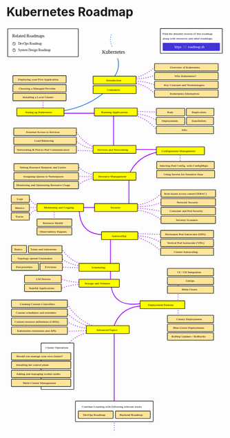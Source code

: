 # Kubernetes Roadmap

<link href="style/main.css" rel="stylesheet">

<svg xmlns="http://www.w3.org/2000/svg" xmlns:xlink="http://www.w3.org/1999/xlink" viewBox="287 25 1214 2258" style="font-family: balsamiq"><path d="M889.6666666666666 1715.1220866353638Q889.6666666666666 1923.9330877045131 889.6666666666666 2132.7440887736625" fill="none" stroke="rgb(153,0,255)" stroke-width="4" stroke-linecap="round" stroke-linejoin="round" stroke-dasharray="undefined"></path><path d="M633.1431249399399 1793.820116349785Q677.987659055645 1739.0665446734433 754.2435698431351 1729.3380612714602" fill="none" stroke="rgb(153,0,255)" stroke-width="4" stroke-linecap="round" stroke-linejoin="round" stroke-dasharray="0.8 12"></path><path d="M615.0566948569951 1662.4969066170993Q678.4478756821829 1703.6988196485268 755.0299363684804 1708.1061650871338" fill="none" stroke="rgb(153,0,255)" stroke-width="4" stroke-linecap="round" stroke-linejoin="round" stroke-dasharray="0.8 12"></path><path d="M621.3476270597585 1619.4147244235758Q690.0220126839224 1684.9244398415528 784.9118643316066 1706.533432036443" fill="none" stroke="rgb(153,0,255)" stroke-width="4" stroke-linecap="round" stroke-linejoin="round" stroke-dasharray="0.8 12"></path><path d="M621.3476270597585 1563.4147244235758Q680.6126734170231 1664.4219894366681 791.20279653437 1700.2424998336796" fill="none" stroke="rgb(153,0,255)" stroke-width="4" stroke-linecap="round" stroke-linejoin="round" stroke-dasharray="0.8 12"></path><path d="M614.6294279076859 1722.8334955940422Q682.8601684992975 1721.1591720394454 751.090909090909 1719.4848484848485" fill="none" stroke="rgb(153,0,255)" stroke-width="4" stroke-linecap="round" stroke-linejoin="round" stroke-dasharray="0.8 12"></path><path d="M1247 1467Q1247 1568.2871026726039 1247 1669.574205345208" fill="none" stroke="rgb(153,0,255)" stroke-width="4" stroke-linecap="round" stroke-linejoin="round" stroke-dasharray="0.8 12"></path><path d="M586.7474999445599 1486.3508049397244Q632.0237539011617 1464.2292324907346 707.8479448477551 1459.61434307798" fill="none" stroke="rgb(153,0,255)" stroke-width="4" stroke-linecap="round" stroke-linejoin="round" stroke-dasharray="0.8 12"></path><path d="M868.6666666666666 1443.8870125710714Q868.6666666666666 1317.7412286816932 868.6666666666666 1191.595444792315" fill="none" stroke="rgb(153,0,255)" stroke-width="4" stroke-linecap="round" stroke-linejoin="round" stroke-dasharray="undefined"></path><path d="M596.183898248705 1261.4499786909332Q629.3161248588119 1319.6099316373961 710.9934109491368 1351.0957625803114" fill="none" stroke="rgb(153,0,255)" stroke-width="4" stroke-linecap="round" stroke-linejoin="round" stroke-dasharray="0.8 12"></path><path d="M1039.8400846449053 1568.1329235756484Q887.1243088874878 1590.9562841943869 871.6714723684374 1466.6374892530664" fill="none" stroke="rgb(153,0,255)" stroke-width="4" stroke-linecap="round" stroke-linejoin="round" stroke-dasharray="undefined"></path><path d="M592.8787878787879 1312.4242424242423Q636.4533097420031 1352.9211427882055 714.090909090909 1357.8787878787878" fill="none" stroke="rgb(153,0,255)" stroke-width="4" stroke-linecap="round" stroke-linejoin="round" stroke-dasharray="0.8 12"></path><path d="M579.2424242424242 1363.9393939393938Q646.6666666666666 1366.212121212121 714.090909090909 1368.4848484848485" fill="none" stroke="rgb(153,0,255)" stroke-width="4" stroke-linecap="round" stroke-linejoin="round" stroke-dasharray="0.8 12"></path><path d="M991.454753289597 1190.342397311275Q1087.8429728334936 1212.9668487158867 1158 1280.8484848484848" fill="none" stroke="rgb(153,0,255)" stroke-width="4" stroke-linecap="round" stroke-linejoin="round" stroke-dasharray="0.8 12"></path><path d="M1012.8528607552747 1190.342397311275Q1095.4819868137197 1188.91461994723 1156.4848484848485 1232.3636363636363" fill="none" stroke="rgb(153,0,255)" stroke-width="4" stroke-linecap="round" stroke-linejoin="round" stroke-dasharray="0.8 12"></path><path d="M1000.5077987558452 1176.351327045255Q1083.2453146123914 1179.096829830679 1165.982830468938 1181.8423326161032" fill="none" stroke="rgb(153,0,255)" stroke-width="4" stroke-linecap="round" stroke-linejoin="round" stroke-dasharray="0.8 12"></path><path d="M554 1034Q554 1076.6969696969695 554 1119.3939393939393" fill="none" stroke="rgb(153,0,255)" stroke-width="4" stroke-linecap="round" stroke-linejoin="round" stroke-dasharray="0.8 12"></path><path d="M411.06060606060606 1083.030303030303Q431.92734548519087 1040.7672458462241 471.66666666666663 1043.6363636363635" fill="none" stroke="rgb(153,0,255)" stroke-width="4" stroke-linecap="round" stroke-linejoin="round" stroke-dasharray="0.8 12"></path><path d="M413.60606060606057 975.4545454545454Q429.6536354211488 1016.9219275514125 480.27272727272725 1023.9393939393939" fill="none" stroke="rgb(153,0,255)" stroke-width="4" stroke-linecap="round" stroke-linejoin="round" stroke-dasharray="0.8 12"></path><path d="M411.06060606060606 1031.351327045255Q441.3636363636364 1031.351327045255 471.66666666666663 1031.351327045255" fill="none" stroke="rgb(153,0,255)" stroke-width="4" stroke-linecap="round" stroke-linejoin="round" stroke-dasharray="0.8 12"></path><path d="M1011.1515151515151 1035.4545454545455Q1105.52268083384 1038.0340688080437 1163.7575757575758 1057.5757575757575" fill="none" stroke="rgb(153,0,255)" stroke-width="4" stroke-linecap="round" stroke-linejoin="round" stroke-dasharray="0.8 12"></path><path d="M1001.6363636363636 1043.939393939394Q1100.006250755701 1051.9104927890407 1159.2121212121212 1107.5757575757575" fill="none" stroke="rgb(153,0,255)" stroke-width="4" stroke-linecap="round" stroke-linejoin="round" stroke-dasharray="0.8 12"></path><path d="M1010.7272727272726 1027.2727272727273Q1100.6460638675592 1027.8208505660743 1162.2424242424242 998.4848484848484" fill="none" stroke="rgb(153,0,255)" stroke-width="4" stroke-linecap="round" stroke-linejoin="round" stroke-dasharray="0.8 12"></path><path d="M681.1664956385931 911.8947814947875Q721.6134435999418 873.5063134340171 785.177341961068 866.4815950722984" fill="none" stroke="rgb(153,0,255)" stroke-width="4" stroke-linecap="round" stroke-linejoin="round" stroke-dasharray="0.8 12"></path><path d="M684.5454545454545 798.9393939393939Q720.3562622627692 840.6715322056164 780.782517468569 848.9022971023027" fill="none" stroke="rgb(153,0,255)" stroke-width="4" stroke-linecap="round" stroke-linejoin="round" stroke-dasharray="0.8 12"></path><path d="M645.5077987558452 857.3513270452548Q729.991985333453 858.2891658175279 814.476171911061 859.2270045898009" fill="none" stroke="rgb(153,0,255)" stroke-width="4" stroke-linecap="round" stroke-linejoin="round" stroke-dasharray="0.8 12"></path><path d="M967.8132098899964 858.7651622283689Q1013.9869597797716 737.2034453399501 1151.0139299615305 719.1836612214857" fill="none" stroke="rgb(153,0,255)" stroke-width="4" stroke-linecap="round" stroke-linejoin="round" stroke-dasharray="undefined"></path><path d="M1259 716Q1259 763.0300887221613 1259 810.0601774443226" fill="none" stroke="rgb(153,0,255)" stroke-width="4" stroke-linecap="round" stroke-linejoin="round" stroke-dasharray="0.8 12"></path><path d="M670.2972157037447 656.3061454377246Q733.4496212232617 709.011304744887 806.0928976974695 702.3943769022615" fill="none" stroke="rgb(153,0,255)" stroke-width="4" stroke-linecap="round" stroke-linejoin="round" stroke-dasharray="0.8 12"></path><path d="M672.7662281036306 601.9878726402346Q723.9216913933145 684.471742134613 807.7389059640601 704.040385168852" fill="none" stroke="rgb(153,0,255)" stroke-width="4" stroke-linecap="round" stroke-linejoin="round" stroke-dasharray="0.8 12"></path><path d="M886 493.20845130157693Q886 604.3854471682816 886 715.5624430349862" fill="none" stroke="rgb(153,0,255)" stroke-width="4" stroke-linecap="round" stroke-linejoin="round" stroke-dasharray="undefined"></path><path d="M997.8528607552747 507.34239731127496Q1082.295399731389 509.2477413105289 1142.8255386157043 556.1028933067112" fill="none" stroke="rgb(153,0,255)" stroke-width="4" stroke-linecap="round" stroke-linejoin="round" stroke-dasharray="0.8 12"></path><path d="M976.454753289597 507.34239731127496Q1077.5067566439768 529.5016401695336 1132.8255386157043 606.1028933067112" fill="none" stroke="rgb(153,0,255)" stroke-width="4" stroke-linecap="round" stroke-linejoin="round" stroke-dasharray="0.8 12"></path><path d="M985.5077987558452 493.35132704525483Q1068.2453146123914 496.0968298306791 1150.982830468938 498.84233261610336" fill="none" stroke="rgb(153,0,255)" stroke-width="4" stroke-linecap="round" stroke-linejoin="round" stroke-dasharray="0.8 12"></path><path d="M587 504.5615987107958Q686.0721721754126 504.5615987107958 785.1443443508251 504.5615987107958" fill="none" stroke="rgb(153,0,255)" stroke-width="4" stroke-linecap="round" stroke-linejoin="round" stroke-dasharray="undefined"></path><path d="M588.3202329952506 1428.159682064163Q639.8965165360897 1450.4443659732042 710.9934109491368 1448.605211723144" fill="none" stroke="rgb(153,0,255)" stroke-width="4" stroke-linecap="round" stroke-linejoin="round" stroke-dasharray="0.8 12"></path><path d="M693.6363636363636 1040.6060606060605Q696.6325162938567 1186.391409571443 836.8120550044046 1182.8133261563908" fill="none" stroke="rgb(153,0,255)" stroke-width="4" stroke-linecap="round" stroke-linejoin="round" stroke-dasharray="undefined"></path><path d="M554.6666666666666 1031Q677.1440539325488 1031 799.6214411984311 1031" fill="none" stroke="rgb(153,0,255)" stroke-width="4" stroke-linecap="round" stroke-linejoin="round" stroke-dasharray="undefined"></path><path d="M998.6060606060605 1019.6969696969696Q1096.8439540520403 1011.2839120034728 1154.6666666666665 950" fill="none" stroke="rgb(153,0,255)" stroke-width="4" stroke-linecap="round" stroke-linejoin="round" stroke-dasharray="0.8 12"></path><path d="M972 867Q972 948.8787878787879 972 1030.7575757575758" fill="none" stroke="rgb(153,0,255)" stroke-width="4" stroke-linecap="round" stroke-linejoin="round" stroke-dasharray="undefined"></path><path d="M638 711Q721.2234447154394 714.1042256507884 804.4468894308789 717.2084513015769" fill="none" stroke="rgb(153,0,255)" stroke-width="4" stroke-linecap="round" stroke-linejoin="round" stroke-dasharray="0.8 12"></path><path d="M986.1332818971498 707.2084513015769Q1075.9888731703309 707.2084513015769 1165.844464443512 707.2084513015769" fill="none" stroke="rgb(153,0,255)" stroke-width="4" stroke-linecap="round" stroke-linejoin="round" stroke-dasharray="undefined"></path><path d="M998 326Q1063.4286212425625 323.76851221814746 1126 349.66666666666663" fill="none" stroke="rgb(153,0,255)" stroke-width="4" stroke-linecap="round" stroke-linejoin="round" stroke-dasharray="0.8 12"></path><path d="M1002 335.33333333333337Q1073.5003076923078 346.2913136094674 1126 404.66666666666663" fill="none" stroke="rgb(153,0,255)" stroke-width="4" stroke-linecap="round" stroke-linejoin="round" stroke-dasharray="0.8 12"></path><path d="M1003.3333333333334 312.6666666666667Q1065.193100115472 313.13821911643515 1124.6666666666667 290" fill="none" stroke="rgb(153,0,255)" stroke-width="4" stroke-linecap="round" stroke-linejoin="round" stroke-dasharray="0.8 12"></path><path d="M1002.6666666666666 306Q1067.6514054044533 292.98981125477604 1122 242" fill="none" stroke="rgb(153,0,255)" stroke-width="4" stroke-linecap="round" stroke-linejoin="round" stroke-dasharray="0.8 12"></path><path d="M491 395Q491 442.33033505438243 491 489.66067010876486" fill="none" stroke="rgb(153,0,255)" stroke-width="4" stroke-linecap="round" stroke-linejoin="round" stroke-dasharray="0.8 12"></path><path d="M852.9819203652737 371.73578940769187Q749.664071108144 469.1793853195802 594.580835440577 492.9526866419461" fill="none" stroke="rgb(43,120,228)" stroke-width="4" stroke-linecap="round" stroke-linejoin="round" stroke-dasharray="undefined"></path><path d="M909.2586937189001 199.8334607512085Q925.6893885107856 258.37959313174804 881.8092779606372 311.0687731836844" fill="none" stroke="rgb(43,120,228)" stroke-width="4" stroke-linecap="round" stroke-linejoin="round" stroke-dasharray="undefined"></path><text x="822" y="171" fill="rgb(0,0,0)" font-style="normal" font-weight="normal" font-size="28px"><tspan>Kubernetes</tspan></text><g><rect x="1147.35" y="31.35" width="347.3" height="138.3" rx="2" fill="rgb(255,255,255)" fill-opacity="1" stroke="rgb(0,0,0)" stroke-width="2.7"></rect><text x="1160" y="65.5" fill="rgb(0,0,0)" font-style="normal" font-weight="normal" font-size="17px"><tspan>Find the detailed version of this roadmap</tspan></text><text x="1160" y="93.5" fill="rgb(0,0,0)" font-style="normal" font-weight="normal" font-size="17px"><tspan>along with resources and other roadmaps</tspan></text><g class="clickable-group" data-group-id="ext_link:roadmap.sh"><rect x="1162.35" y="112.35" width="317.3" height="42.3" rx="2" fill="rgb(65,53,214)" fill-opacity="1" stroke="rgb(65,53,214)" stroke-width="2.7"></rect><text x="1302" y="140.5" fill="rgb(255,255,255)" font-style="normal" font-weight="normal" font-size="20px"><tspan>roadmap.sh</tspan></text><text x="1227" y="140.5" fill="rgb(255,255,255)" font-style="normal" font-weight="normal" font-size="20px"><tspan>https</tspan></text><text x="1274" y="138" fill="rgb(255,255,255)" font-style="normal" font-weight="normal" font-size="20px"><tspan>:</tspan></text><text x="1281" y="141.5" fill="rgb(255,255,255)" font-style="normal" font-weight="normal" font-size="20px"><tspan>/</tspan></text><text x="1289" y="141.5" fill="rgb(255,255,255)" font-style="normal" font-weight="normal" font-size="20px"><tspan>/</tspan></text></g></g><path d="M872.8135525490823 66.6951290717367Q861.7438721087574 98.7754958839657 878 132" fill="none" stroke="rgb(43,120,228)" stroke-width="4" stroke-linecap="round" stroke-linejoin="round" stroke-dasharray="0.8 12"></path><g class="clickable-group done" data-group-id="101-containers"><rect x="771.35" y="350.35" width="241.3" height="44.3" rx="2" fill="rgb(255,255,0)" fill-opacity="1" stroke="rgb(0,0,0)" stroke-width="2.7"></rect><text x="849" y="378.5" fill="rgb(0,0,0)" font-style="normal" font-weight="normal" font-size="17px"><tspan>Containers</tspan></text></g><g><rect x="293.35" y="32.35" width="395.3" height="156.3" rx="2" fill="rgb(255,255,255)" fill-opacity="1" stroke="rgb(0,0,0)" stroke-width="2.7"></rect><g class="clickable-group" data-group-id="ext_link:roadmap.sh/devops"><text x="352" y="122.5" fill="rgb(0,0,0)" font-style="normal" font-weight="normal" font-size="18px"><tspan>DevOps Roadmap</tspan></text><g><circle cx="329" cy="116" r="10" fill="rgb(255,255,255)"></circle><circle cx="329" cy="116" r="10" fill="rgb(153,153,153)"></circle><path d="M323.5 116L327.5 120 334 113.5" fill="none" stroke="#fff" stroke-width="3.5" stroke-linecap="round" stroke-linejoin="round"></path></g></g><g class="clickable-group" data-group-id="ext_link:roadmap.sh/system-design"><text x="352" y="158.5" fill="rgb(0,0,0)" font-style="normal" font-weight="normal" font-size="18px"><tspan>System Design Roadmap</tspan></text><g><circle cx="329" cy="152" r="10" fill="rgb(255,255,255)"></circle><circle cx="329" cy="152" r="10" fill="rgb(153,153,153)"></circle><path d="M323.5 152L327.5 156 334 149.5" fill="none" stroke="#fff" stroke-width="3.5" stroke-linecap="round" stroke-linejoin="round"></path></g></g><text x="319" y="79.5" fill="rgb(0,0,0)" font-style="normal" font-weight="normal" font-size="24px"><tspan>Related Roadmaps</tspan></text></g><g class="clickable-group done" data-group-id="100-kubernetes-introduction"><rect x="771.35" y="297.35" width="240.3" height="44.3" rx="2" fill="rgb(255,255,0)" fill-opacity="1" stroke="rgb(0,0,0)" stroke-width="2.7"></rect><text x="845" y="325.5" fill="rgb(0,0,0)" font-style="normal" font-weight="normal" font-size="17px"><tspan>Introduction</tspan></text></g><g class="clickable-group done" data-group-id="100-setting-up-kubernetes:installing-a-local-cluster"><rect x="322.35" y="393.35" width="298.3" height="41.3" rx="2" fill="rgb(255,229,153)" fill-opacity="1" stroke="rgb(0,0,0)" stroke-width="2.7"></rect><text x="377" y="419.5" fill="rgb(0,0,0)" font-style="normal" font-weight="normal" font-size="17px"><tspan>Installing a Local Cluster</tspan></text></g><g class="clickable-group done" data-group-id="101-setting-up-kubernetes:choosing-a-managed-provider"><rect x="322.35" y="344.35" width="298.3" height="41.3" rx="2" fill="rgb(255,229,153)" fill-opacity="1" stroke="rgb(0,0,0)" stroke-width="2.7"></rect><text x="355" y="371" fill="rgb(0,0,0)" font-style="normal" font-weight="normal" font-size="17px"><tspan>Choosing a Managed Provider</tspan></text></g><g class="clickable-group done" data-group-id="102-setting-up-kubernetes:deploying-your-first-application"><rect x="322.35" y="294.35" width="298.3" height="41.3" rx="2" fill="rgb(255,229,153)" fill-opacity="1" stroke="rgb(0,0,0)" stroke-width="2.7"></rect><text x="351" y="321" fill="rgb(0,0,0)" font-style="normal" font-weight="normal" font-size="17px"><tspan>Deploying your First Application</tspan></text></g><g class="clickable-group done" data-group-id="100-kubernetes-introduction:kubernetes-overview"><rect x="1115.35" y="227.35" width="356.3" height="41.3" rx="2" fill="rgb(255,229,153)" fill-opacity="1" stroke="rgb(0,0,0)" stroke-width="2.7"></rect><text x="1202" y="253.5" fill="rgb(0,0,0)" font-style="normal" font-weight="normal" font-size="17px"><tspan>Overview of Kubernetes</tspan></text></g><g class="clickable-group done" data-group-id="101-kubernetes-introduction:why-kubernetes"><rect x="1115.35" y="276.35" width="356.3" height="41.3" rx="2" fill="rgb(255,229,153)" fill-opacity="1" stroke="rgb(0,0,0)" stroke-width="2.7"></rect><text x="1227" y="303" fill="rgb(0,0,0)" font-style="normal" font-weight="normal" font-size="17px"><tspan>Why Kubernetes?</tspan></text></g><g class="clickable-group done" data-group-id="102-kubernetes-introduction:key-concepts-terminologies"><rect x="1115.35" y="325.35" width="356.3" height="41.3" rx="2" fill="rgb(255,229,153)" fill-opacity="1" stroke="rgb(0,0,0)" stroke-width="2.7"></rect><text x="1168" y="351.5" fill="rgb(0,0,0)" font-style="normal" font-weight="normal" font-size="17px"><tspan>Key Concepts and Terminologies</tspan></text></g><g class="clickable-group done" data-group-id="103-kubernetes-introduction:kubernetes-alternatives"><rect x="1115.35" y="374.35" width="356.3" height="41.3" rx="2" fill="rgb(255,229,153)" fill-opacity="1" stroke="rgb(0,0,0)" stroke-width="2.7"></rect><text x="1202" y="401" fill="rgb(0,0,0)" font-style="normal" font-weight="normal" font-size="17px"><tspan>Kubernetes Alternatives</tspan></text></g><g class="clickable-group done" data-group-id="104-services-and-networking"><rect x="771.35" y="684.35" width="240.3" height="44.3" rx="2" fill="rgb(255,255,0)" fill-opacity="1" stroke="rgb(0,0,0)" stroke-width="2.7"></rect><text x="796" y="713" fill="rgb(0,0,0)" font-style="normal" font-weight="normal" font-size="17px"><tspan>Services and Networking</tspan></text></g><g class="clickable-group done" data-group-id="100-services-and-networking:networking-and-pod-to-pod-communication"><rect x="329.35" y="686.35" width="348.3" height="41.3" rx="2" fill="rgb(255,229,153)" fill-opacity="1" stroke="rgb(0,0,0)" stroke-width="2.7"></rect><text x="345" y="713" fill="rgb(0,0,0)" font-style="normal" font-weight="normal" font-size="17px"><tspan>Networking &amp; Pod-to-Pod Communication</tspan></text></g><g class="clickable-group done" data-group-id="101-services-and-networking:load-balancing"><rect x="327.35" y="637.35" width="350.3" height="41.3" rx="2" fill="rgb(255,229,153)" fill-opacity="1" stroke="rgb(0,0,0)" stroke-width="2.7"></rect><text x="443" y="663.5" fill="rgb(0,0,0)" font-style="normal" font-weight="normal" font-size="17px"><tspan>Load Balancing</tspan></text></g><g class="clickable-group done" data-group-id="102-services-and-networking:external-access-to-services"><rect x="327.35" y="587.35" width="350.3" height="41.3" rx="2" fill="rgb(255,229,153)" fill-opacity="1" stroke="rgb(0,0,0)" stroke-width="2.7"></rect><text x="396" y="614" fill="rgb(0,0,0)" font-style="normal" font-weight="normal" font-size="17px"><tspan>External Access to Services</tspan></text></g><g class="clickable-group done" data-group-id="105-configuration-management"><rect x="1125.35" y="692.35" width="269.3" height="44.3" rx="2" fill="rgb(255,255,0)" fill-opacity="1" stroke="rgb(0,0,0)" stroke-width="2.7"></rect><text x="1155" y="720.5" fill="rgb(0,0,0)" font-style="normal" font-weight="normal" font-size="17px"><tspan>Configuration Management</tspan></text></g><g class="clickable-group done" data-group-id="100-configuration-management:config-maps"><rect x="1127.35" y="774.35" width="322.3" height="41.3" rx="2" fill="rgb(255,229,153)" fill-opacity="1" stroke="rgb(0,0,0)" stroke-width="2.7"></rect><text x="1144" y="802" fill="rgb(0,0,0)" font-style="normal" font-weight="normal" font-size="17px"><tspan>Injecting Pod Config. with ConfigMaps</tspan></text></g><g class="clickable-group done" data-group-id="101-configuration-management:secrets"><rect x="1127.35" y="824.35" width="324.3" height="41.3" rx="2" fill="rgb(255,229,153)" fill-opacity="1" stroke="rgb(0,0,0)" stroke-width="2.7"></rect><text x="1166" y="850.5" fill="rgb(0,0,0)" font-style="normal" font-weight="normal" font-size="17px"><tspan>Using Secrets for Sensitive Data</tspan></text></g><g class="clickable-group done" data-group-id="107-kubernetes-security"><rect x="779.35" y="1009.35" width="240.3" height="44.3" rx="2" fill="rgb(255,255,0)" fill-opacity="1" stroke="rgb(0,0,0)" stroke-width="2.7"></rect><text x="869" y="1037.5" fill="rgb(0,0,0)" font-style="normal" font-weight="normal" font-size="17px"><tspan>Security</tspan></text></g><g class="clickable-group done" data-group-id="100-kubernetes-security:role-based-acccess-control"><rect x="1151.35" y="932.35" width="305.3" height="41.3" rx="2" fill="rgb(255,229,153)" fill-opacity="1" stroke="rgb(0,0,0)" stroke-width="2.7"></rect><text x="1169" y="959" fill="rgb(0,0,0)" font-style="normal" font-weight="normal" font-size="17px"><tspan>Role-based access control (RBAC)</tspan></text></g><g class="clickable-group done" data-group-id="101-kubernetes-security:network-security"><rect x="1151.35" y="981.35" width="305.3" height="41.3" rx="2" fill="rgb(255,229,153)" fill-opacity="1" stroke="rgb(0,0,0)" stroke-width="2.7"></rect><text x="1239" y="1008" fill="rgb(0,0,0)" font-style="normal" font-weight="normal" font-size="17px"><tspan>Network Security</tspan></text></g><g class="clickable-group done" data-group-id="102-kubernetes-security:container-and-pod-security"><rect x="1151.35" y="1030.35" width="305.3" height="41.3" rx="2" fill="rgb(255,229,153)" fill-opacity="1" stroke="rgb(0,0,0)" stroke-width="2.7"></rect><text x="1199" y="1057" fill="rgb(0,0,0)" font-style="normal" font-weight="normal" font-size="17px"><tspan>Container and Pod Security</tspan></text></g><g class="clickable-group done" data-group-id="108-monitoring-and-logging"><rect x="457.35" y="1009.35" width="261.3" height="44.3" rx="2" fill="rgb(255,255,0)" fill-opacity="1" stroke="rgb(0,0,0)" stroke-width="2.7"></rect><text x="496" y="1037.5" fill="rgb(0,0,0)" font-style="normal" font-weight="normal" font-size="17px"><tspan>Monitoring and Logging</tspan></text></g><g class="clickable-group done" data-group-id="100-monitoring-and-logging:logs"><rect x="313.35" y="961.35" width="101.3" height="41.3" rx="2" fill="rgb(255,229,153)" fill-opacity="1" stroke="rgb(0,0,0)" stroke-width="2.7"></rect><text x="345" y="988.5" fill="rgb(0,0,0)" font-style="normal" font-weight="normal" font-size="17px"><tspan>Logs</tspan></text></g><g class="clickable-group done" data-group-id="110-scheduling"><rect x="692.35" y="1343.35" width="226.3" height="44.3" rx="2" fill="rgb(255,255,0)" fill-opacity="1" stroke="rgb(0,0,0)" stroke-width="2.7"></rect><text x="763" y="1371.5" fill="rgb(0,0,0)" font-style="normal" font-weight="normal" font-size="17px"><tspan>Scheduling</tspan></text></g><g class="clickable-group done" data-group-id="101-storage-and-volumes:stateful-applications"><rect x="387.35" y="1459.35" width="206.3" height="41.3" rx="2" fill="rgb(255,229,153)" fill-opacity="1" stroke="rgb(0,0,0)" stroke-width="2.7"></rect><text x="412" y="1486" fill="rgb(0,0,0)" font-style="normal" font-weight="normal" font-size="17px"><tspan>Stateful Applications</tspan></text></g><path d="M1054.6355825250869 1580.7147879811753Q921.6483488739743 1582.9182924068634 884.7804130504753 1704.960698985752" fill="none" stroke="rgb(153,0,255)" stroke-width="4" stroke-linecap="round" stroke-linejoin="round" stroke-dasharray="undefined"></path><g class="clickable-group done" data-group-id="113-kubernetes-advanced-topics"><rect x="733.35" y="1691.35" width="240.3" height="44.3" rx="2" fill="rgb(255,255,0)" fill-opacity="1" stroke="rgb(0,0,0)" stroke-width="2.7"></rect><text x="789" y="1720" fill="rgb(0,0,0)" font-style="normal" font-weight="normal" font-size="17px"><tspan>Advanced Topics</tspan></text></g><g class="clickable-group done" data-group-id="100-kubernetes-advanced-topics:custom-controllers"><rect x="314.35" y="1548.35" width="313.3" height="41.3" rx="2" fill="rgb(255,229,153)" fill-opacity="1" stroke="rgb(0,0,0)" stroke-width="2.7"></rect><text x="361" y="1575.5" fill="rgb(0,0,0)" font-style="normal" font-weight="normal" font-size="17px"><tspan>Creating Custom Controllers</tspan></text></g><g class="clickable-group done" data-group-id="101-kubernetes-advanced-topics:custom-schedulers-extenders"><rect x="314.35" y="1598.35" width="313.3" height="41.3" rx="2" fill="rgb(255,229,153)" fill-opacity="1" stroke="rgb(0,0,0)" stroke-width="2.7"></rect><text x="339" y="1625.5" fill="rgb(0,0,0)" font-style="normal" font-weight="normal" font-size="17px"><tspan>Custom schedulers and extenders</tspan></text></g><g class="clickable-group done" data-group-id="102-kubernetes-advanced-topics:custom-resource-definitions"><rect x="314.35" y="1648.35" width="313.3" height="41.3" rx="2" fill="rgb(255,229,153)" fill-opacity="1" stroke="rgb(0,0,0)" stroke-width="2.7"></rect><text x="332" y="1676" fill="rgb(0,0,0)" font-style="normal" font-weight="normal" font-size="17px"><tspan>Custom resource definitions (CRDs)</tspan></text></g><g class="clickable-group done" data-group-id="103-kubernetes-advanced-topics:kubernetes-extensions-and-apis"><rect x="314.35" y="1698.35" width="313.3" height="41.3" rx="2" fill="rgb(255,229,153)" fill-opacity="1" stroke="rgb(0,0,0)" stroke-width="2.7"></rect><text x="346" y="1726" fill="rgb(0,0,0)" font-style="normal" font-weight="normal" font-size="17px"><tspan>Kubernetes extensions and APIs</tspan></text></g><path d="M890 2197Q890 2237.5454545454545 890 2278.090909090909" fill="none" stroke="rgb(153,0,255)" stroke-width="4" stroke-linecap="round" stroke-linejoin="round" stroke-dasharray="0.8 12"></path><rect x="672.35" y="2112.35" width="435.3" height="115.3" rx="2" fill="rgb(255,255,255)" fill-opacity="1" stroke="rgb(0,0,0)" stroke-width="2.7"></rect><text x="708" y="2148.5" fill="rgb(0,0,0)" font-style="normal" font-weight="normal" font-size="17px"><tspan>Continue Learning with following relevant tracks</tspan></text><g class="clickable-group" data-group-id="ext_link:roadmap.sh/backend"><rect x="896.35" y="2168.35" width="195.3" height="41.3" rx="2" fill="rgb(255,229,153)" fill-opacity="1" stroke="rgb(0,0,0)" stroke-width="2.7"></rect><text x="920" y="2194.5" fill="rgb(0,0,0)" font-style="normal" font-weight="normal" font-size="17px"><tspan>Backend Roadmap</tspan></text></g><g class="clickable-group" data-group-id="ext_link:roadmap.sh/devops"><rect x="688.35" y="2168.35" width="195.3" height="41.3" rx="2" fill="rgb(255,229,153)" fill-opacity="1" stroke="rgb(0,0,0)" stroke-width="2.7"></rect><text x="715" y="2194.5" fill="rgb(0,0,0)" font-style="normal" font-weight="normal" font-size="17px"><tspan>DevOps Roadmap</tspan></text></g><g class="clickable-group done" data-group-id="102-setting-up-kubernetes"><rect x="344.35" y="475.35" width="264.3" height="44.3" rx="2" fill="rgb(255,255,0)" fill-opacity="1" stroke="rgb(0,0,0)" stroke-width="2.7"></rect><text x="391" y="503.5" fill="rgb(0,0,0)" font-style="normal" font-weight="normal" font-size="17px"><tspan>Setting up Kubernetes</tspan></text></g><g class="clickable-group done" data-group-id="103-running-applications"><rect x="778.35" y="475.35" width="240.3" height="44.3" rx="2" fill="rgb(255,255,0)" fill-opacity="1" stroke="rgb(0,0,0)" stroke-width="2.7"></rect><text x="817" y="504" fill="rgb(0,0,0)" font-style="normal" font-weight="normal" font-size="17px"><tspan>Running Applications</tspan></text></g><g class="clickable-group done" data-group-id="100-running-applications:pods"><rect x="1125.35" y="477.35" width="159.3" height="41.3" rx="2" fill="rgb(255,229,153)" fill-opacity="1" stroke="rgb(0,0,0)" stroke-width="2.7"></rect><text x="1186" y="504" fill="rgb(0,0,0)" font-style="normal" font-weight="normal" font-size="17px"><tspan>Pods</tspan></text></g><g class="clickable-group done" data-group-id="101-running-applications:replicasets"><rect x="1293.35" y="477.35" width="154.3" height="41.3" rx="2" fill="rgb(255,229,153)" fill-opacity="1" stroke="rgb(0,0,0)" stroke-width="2.7"></rect><text x="1324" y="503.5" fill="rgb(0,0,0)" font-style="normal" font-weight="normal" font-size="17px"><tspan>ReplicaSets</tspan></text></g><g class="clickable-group done" data-group-id="102-running-applications:deployments"><rect x="1125.35" y="527.35" width="159.3" height="41.3" rx="2" fill="rgb(255,229,153)" fill-opacity="1" stroke="rgb(0,0,0)" stroke-width="2.7"></rect><text x="1156" y="553.5" fill="rgb(0,0,0)" font-style="normal" font-weight="normal" font-size="17px"><tspan>Deployments</tspan></text></g><g class="clickable-group done" data-group-id="103-running-applications:statefulsets"><rect x="1294.35" y="527.35" width="151.3" height="41.3" rx="2" fill="rgb(255,229,153)" fill-opacity="1" stroke="rgb(0,0,0)" stroke-width="2.7"></rect><text x="1323" y="553.5" fill="rgb(0,0,0)" font-style="normal" font-weight="normal" font-size="17px"><tspan>StatefulSets</tspan></text></g><g class="clickable-group done" data-group-id="104-running-applications:jobs"><rect x="1125.35" y="577.35" width="320.3" height="41.3" rx="2" fill="rgb(255,229,153)" fill-opacity="1" stroke="rgb(0,0,0)" stroke-width="2.7"></rect><text x="1267" y="603.5" fill="rgb(0,0,0)" font-style="normal" font-weight="normal" font-size="17px"><tspan>Jobs</tspan></text></g><g class="clickable-group done" data-group-id="106-resource-management"><rect x="771.35" y="834.35" width="240.3" height="44.3" rx="2" fill="rgb(255,255,0)" fill-opacity="1" stroke="rgb(0,0,0)" stroke-width="2.7"></rect><text x="801" y="862.5" fill="rgb(0,0,0)" font-style="normal" font-weight="normal" font-size="17px"><tspan>Resource Management</tspan></text></g><g class="clickable-group done" data-group-id="100-resource-management:setting-resource-requests-and-limits"><rect x="328.35" y="786.35" width="361.3" height="41.3" rx="2" fill="rgb(255,229,153)" fill-opacity="1" stroke="rgb(0,0,0)" stroke-width="2.7"></rect><text x="361" y="812.5" fill="rgb(0,0,0)" font-style="normal" font-weight="normal" font-size="17px"><tspan>Setting Resource Requests and Limits</tspan></text></g><g class="clickable-group done" data-group-id="101-resource-management:assigning-quotas-to-namespaces"><rect x="328.35" y="836.35" width="361.3" height="41.3" rx="2" fill="rgb(255,229,153)" fill-opacity="1" stroke="rgb(0,0,0)" stroke-width="2.7"></rect><text x="379" y="863" fill="rgb(0,0,0)" font-style="normal" font-weight="normal" font-size="17px"><tspan>Assigning Quotas to Namespaces</tspan></text></g><g class="clickable-group done" data-group-id="102-resource-management:monitoring-and-optimizing-resource-usage"><rect x="327.35" y="885.35" width="362.3" height="41.3" rx="2" fill="rgb(255,229,153)" fill-opacity="1" stroke="rgb(0,0,0)" stroke-width="2.7"></rect><text x="341" y="911.5" fill="rgb(0,0,0)" font-style="normal" font-weight="normal" font-size="17px"><tspan>Monitoring and Optimizing Resource Usage</tspan></text></g><g class="clickable-group done" data-group-id="103-kubernetes-security:security-scanners"><rect x="1151.35" y="1079.35" width="305.3" height="41.3" rx="2" fill="rgb(255,229,153)" fill-opacity="1" stroke="rgb(0,0,0)" stroke-width="2.7"></rect><text x="1235" y="1105.5" fill="rgb(0,0,0)" font-style="normal" font-weight="normal" font-size="17px"><tspan>Security Scanners</tspan></text></g><g class="clickable-group done" data-group-id="101-monitoring-and-logging:metrics"><rect x="313.35" y="1011.35" width="101.3" height="41.3" rx="2" fill="rgb(255,229,153)" fill-opacity="1" stroke="rgb(0,0,0)" stroke-width="2.7"></rect><text x="335" y="1038.5" fill="rgb(0,0,0)" font-style="normal" font-weight="normal" font-size="17px"><tspan>Metrics</tspan></text></g><g class="clickable-group done" data-group-id="102-monitoring-and-logging:traces"><rect x="313.35" y="1060.35" width="101.3" height="41.3" rx="2" fill="rgb(255,229,153)" fill-opacity="1" stroke="rgb(0,0,0)" stroke-width="2.7"></rect><text x="337" y="1087.5" fill="rgb(0,0,0)" font-style="normal" font-weight="normal" font-size="17px"><tspan>Traces</tspan></text></g><g class="clickable-group done" data-group-id="103-monitoring-and-logging:resource-health"><rect x="457.35" y="1095.35" width="195.3" height="41.3" rx="2" fill="rgb(255,229,153)" fill-opacity="1" stroke="rgb(0,0,0)" stroke-width="2.7"></rect><text x="490" y="1122.5" fill="rgb(0,0,0)" font-style="normal" font-weight="normal" font-size="17px"><tspan>Resource Health</tspan></text></g><g class="clickable-group done" data-group-id="104-monitoring-and-logging:observability-engines"><rect x="457.35" y="1143.35" width="195.3" height="41.3" rx="2" fill="rgb(255,229,153)" fill-opacity="1" stroke="rgb(0,0,0)" stroke-width="2.7"></rect><text x="472" y="1170.5" fill="rgb(0,0,0)" font-style="normal" font-weight="normal" font-size="17px"><tspan>Observability Engines</tspan></text></g><g class="clickable-group done" data-group-id="109-autoscaling"><rect x="818.35" y="1166.35" width="203.3" height="44.3" rx="2" fill="rgb(255,255,0)" fill-opacity="1" stroke="rgb(0,0,0)" stroke-width="2.7"></rect><text x="875" y="1195" fill="rgb(0,0,0)" font-style="normal" font-weight="normal" font-size="17px"><tspan>Autoscaling</tspan></text></g><g class="clickable-group done" data-group-id="100-autoscaling:horizontal-pod-autoscaler"><rect x="1149.35" y="1159.35" width="296.3" height="41.3" rx="2" fill="rgb(255,229,153)" fill-opacity="1" stroke="rgb(0,0,0)" stroke-width="2.7"></rect><text x="1174" y="1186" fill="rgb(0,0,0)" font-style="normal" font-weight="normal" font-size="17px"><tspan>Horizontal Pod Autoscaler (HPA)</tspan></text></g><g class="clickable-group done" data-group-id="101-autoscaling:vertical-pod-autoscaler"><rect x="1149.35" y="1208.35" width="296.3" height="41.3" rx="2" fill="rgb(255,229,153)" fill-opacity="1" stroke="rgb(0,0,0)" stroke-width="2.7"></rect><text x="1185" y="1235" fill="rgb(0,0,0)" font-style="normal" font-weight="normal" font-size="17px"><tspan>Vertical Pod Autoscaler (VPA)</tspan></text></g><g class="clickable-group done" data-group-id="102-autoscaling:cluster-autoscaling"><rect x="1149.35" y="1257.35" width="296.3" height="41.3" rx="2" fill="rgb(255,229,153)" fill-opacity="1" stroke="rgb(0,0,0)" stroke-width="2.7"></rect><text x="1223" y="1284" fill="rgb(0,0,0)" font-style="normal" font-weight="normal" font-size="17px"><tspan>Cluster Autoscaling</tspan></text></g><g class="clickable-group done" data-group-id="100-scheduling:scheduling-basics"><rect x="315.35" y="1243.35" width="83.3" height="41.3" rx="2" fill="rgb(255,229,153)" fill-opacity="1" stroke="rgb(0,0,0)" stroke-width="2.7"></rect><text x="331" y="1270.5" fill="rgb(0,0,0)" font-style="normal" font-weight="normal" font-size="17px"><tspan>Basics</tspan></text></g><g class="clickable-group done" data-group-id="101-scheduling:taints-and-tolerations"><rect x="409.35" y="1244.35" width="188.3" height="41.3" rx="2" fill="rgb(255,229,153)" fill-opacity="1" stroke="rgb(0,0,0)" stroke-width="2.7"></rect><text x="421" y="1271.5" fill="rgb(0,0,0)" font-style="normal" font-weight="normal" font-size="17px"><tspan>Taints and tolerations</tspan></text></g><g class="clickable-group done" data-group-id="102-scheduling:topology-spread-constraints"><rect x="314.35" y="1293.35" width="284.3" height="41.3" rx="2" fill="rgb(255,229,153)" fill-opacity="1" stroke="rgb(0,0,0)" stroke-width="2.7"></rect><text x="348" y="1320.5" fill="rgb(0,0,0)" font-style="normal" font-weight="normal" font-size="17px"><tspan>Topology spread Constraints</tspan></text></g><g class="clickable-group done" data-group-id="103-scheduling:pod-priorities"><rect x="314.35" y="1341.35" width="152.3" height="41.3" rx="2" fill="rgb(255,229,153)" fill-opacity="1" stroke="rgb(0,0,0)" stroke-width="2.7"></rect><text x="340" y="1368" fill="rgb(0,0,0)" font-style="normal" font-weight="normal" font-size="17px"><tspan>Pod priorities</tspan></text></g><g class="clickable-group done" data-group-id="104-scheduling:evictions"><rect x="474.35" y="1342.35" width="125.3" height="41.3" rx="2" fill="rgb(255,229,153)" fill-opacity="1" stroke="rgb(0,0,0)" stroke-width="2.7"></rect><text x="502" y="1368.5" fill="rgb(0,0,0)" font-style="normal" font-weight="normal" font-size="17px"><tspan>Evictions</tspan></text></g><g class="clickable-group done" data-group-id="111-storage-and-volumes"><rect x="692.35" y="1432.35" width="226.3" height="44.3" rx="2" fill="rgb(255,255,0)" fill-opacity="1" stroke="rgb(0,0,0)" stroke-width="2.7"></rect><text x="724" y="1461" fill="rgb(0,0,0)" font-style="normal" font-weight="normal" font-size="17px"><tspan>Storage and Volumes</tspan></text></g><g class="clickable-group done" data-group-id="100-storage-and-volumes:csi-drivers"><rect x="387.35" y="1410.35" width="206.3" height="41.3" rx="2" fill="rgb(255,229,153)" fill-opacity="1" stroke="rgb(0,0,0)" stroke-width="2.7"></rect><text x="452" y="1436.5" fill="rgb(0,0,0)" font-style="normal" font-weight="normal" font-size="17px"><tspan>CSI Drivers</tspan></text></g><g class="clickable-group done" data-group-id="112-deployment-patterns"><rect x="1034.35" y="1552.35" width="250.3" height="44.3" rx="2" fill="rgb(255,255,0)" fill-opacity="1" stroke="rgb(0,0,0)" stroke-width="2.7"></rect><text x="1079" y="1581" fill="rgb(0,0,0)" font-style="normal" font-weight="normal" font-size="17px"><tspan>Deployment Patterns</tspan></text></g><g class="clickable-group done" data-group-id="102-deployment-patterns:helm-charts"><rect x="1187.35" y="1469.35" width="258.3" height="41.3" rx="2" fill="rgb(255,229,153)" fill-opacity="1" stroke="rgb(0,0,0)" stroke-width="2.7"></rect><text x="1268" y="1495.5" fill="rgb(0,0,0)" font-style="normal" font-weight="normal" font-size="17px"><tspan>Helm Charts</tspan></text></g><g class="clickable-group done" data-group-id="101-deployment-patterns:gitops"><rect x="1187.35" y="1420.35" width="258.3" height="41.3" rx="2" fill="rgb(255,229,153)" fill-opacity="1" stroke="rgb(0,0,0)" stroke-width="2.7"></rect><text x="1290" y="1447" fill="rgb(0,0,0)" font-style="normal" font-weight="normal" font-size="17px"><tspan>GitOps</tspan></text></g><g class="clickable-group done" data-group-id="100-deployment-patterns:ci-cd-integration"><rect x="1187.35" y="1371.35" width="258.3" height="41.3" rx="2" fill="rgb(255,229,153)" fill-opacity="1" stroke="rgb(0,0,0)" stroke-width="2.7"></rect><text x="1243" y="1398" fill="rgb(0,0,0)" font-style="normal" font-weight="normal" font-size="17px"><tspan>CI / CD Integration</tspan></text></g><g class="clickable-group done" data-group-id="103-deployment-patterns:canary-deployments"><rect x="1187.35" y="1633.35" width="258.3" height="41.3" rx="2" fill="rgb(255,229,153)" fill-opacity="1" stroke="rgb(0,0,0)" stroke-width="2.7"></rect><text x="1237" y="1659.5" fill="rgb(0,0,0)" font-style="normal" font-weight="normal" font-size="17px"><tspan>Canary Deployments</tspan></text></g><g class="clickable-group done" data-group-id="104-deployment-patterns:blue-green-deployments"><rect x="1187.35" y="1682.35" width="258.3" height="41.3" rx="2" fill="rgb(255,229,153)" fill-opacity="1" stroke="rgb(0,0,0)" stroke-width="2.7"></rect><text x="1219" y="1709" fill="rgb(0,0,0)" font-style="normal" font-weight="normal" font-size="17px"><tspan>Blue-Green Deployments</tspan></text></g><g class="clickable-group done" data-group-id="105-deployment-patterns:rolling-updates-rollbacks"><rect x="1187.35" y="1731.35" width="258.3" height="41.3" rx="2" fill="rgb(255,229,153)" fill-opacity="1" stroke="rgb(0,0,0)" stroke-width="2.7"></rect><text x="1210" y="1758" fill="rgb(0,0,0)" font-style="normal" font-weight="normal" font-size="17px"><tspan>Rolling Updates / Rollbacks</tspan></text></g><rect x="480.35" y="1788.35" width="183.3" height="259.3" rx="2" fill="rgb(255,255,255)" fill-opacity="1" stroke="rgb(0,0,0)" stroke-width="2.7"></rect><text x="505" y="1818.5" fill="rgb(0,0,0)" font-style="normal" font-weight="normal" font-size="17px"><tspan>Cluster Operations</tspan></text><g class="clickable-group done" data-group-id="104-kubernetes-advanced-topics:own-cluster"><rect x="314.35" y="1842.35" width="332.3" height="41.3" rx="2" fill="rgb(255,229,153)" fill-opacity="1" stroke="rgb(0,0,0)" stroke-width="2.7"></rect><text x="341" y="1868.5" fill="rgb(0,0,0)" font-style="normal" font-weight="normal" font-size="17px"><tspan>Should you manage your own cluster?</tspan></text></g><g class="clickable-group done" data-group-id="105-kubernetes-advanced-topics:control-plane-installation"><rect x="314.35" y="1890.35" width="332.3" height="41.3" rx="2" fill="rgb(255,229,153)" fill-opacity="1" stroke="rgb(0,0,0)" stroke-width="2.7"></rect><text x="341" y="1916.5" fill="rgb(0,0,0)" font-style="normal" font-weight="normal" font-size="17px"><tspan>Installing the control plane</tspan></text></g><g class="clickable-group done" data-group-id="106-kubernetes-advanced-topics:managing-worker-nodes"><rect x="314.35" y="1940.35" width="332.3" height="41.3" rx="2" fill="rgb(255,229,153)" fill-opacity="1" stroke="rgb(0,0,0)" stroke-width="2.7"></rect><text x="341" y="1967" fill="rgb(0,0,0)" font-style="normal" font-weight="normal" font-size="17px"><tspan>Adding and managing worker nodes</tspan></text></g><g class="clickable-group done" data-group-id="107-kubernetes-advanced-topics:multi-cluster-management"><rect x="314.35" y="1990.35" width="332.3" height="41.3" rx="2" fill="rgb(255,229,153)" fill-opacity="1" stroke="rgb(0,0,0)" stroke-width="2.7"></rect><text x="378" y="2016.5" fill="rgb(0,0,0)" font-style="normal" font-weight="normal" font-size="17px"><tspan>Multi-Cluster Management</tspan></text></g></svg>